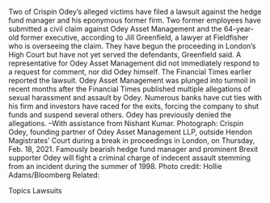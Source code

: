 Two of Crispin Odey’s alleged victims have filed a lawsuit against the hedge fund manager and his eponymous former firm.
Two former employees have submitted a civil claim against Odey Asset Management and the 64-year-old former executive, according to Jill Greenfield, a lawyer at Fieldfisher who is overseeing the claim. They have begun the proceeding in London’s High Court but have not yet served the defendants, Greenfield said.
A representative for Odey Asset Management did not immediately respond to a request for comment, nor did Odey himself. The Financial Times earlier reported the lawsuit.
Odey Asset Management was plunged into turmoil in recent months after the Financial Times published multiple allegations of sexual harassment and assault by Odey. Numerous banks have cut ties with his firm and investors have raced for the exits, forcing the company to shut funds and suspend several others.
Odey has previously denied the allegations.
–With assistance from Nishant Kumar.
Photograph: Crispin Odey, founding partner of Odey Asset Management LLP, outside Hendon Magistrates’ Court during a break in proceedings in London, on Thursday, Feb. 18, 2021. Famously bearish hedge fund manager and prominent Brexit supporter Odey will fight a criminal charge of indecent assault stemming from an incident during the summer of 1998. Photo credit: Hollie Adams/Bloomberg
Related:

Topics
Lawsuits

